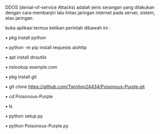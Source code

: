 DDOS (denial-of-service Attacks) adalah jenis serangan yang dilakukan dengan cara membanjiri lalu lintas jaringan internet pada server, sistem, atau jaringan.

buka aplikasi termux ketikan perintah dibawah ini :

▪ pkg install python

▪ python -m pip install requests aiohttp

▪ apt install dnsutils

▪ nslookup example.com

▪ pkg install git

▪ git clone https://github.com/Twinlion24434/Poisonous-Purple.git

▪ cd Poisonous-Purple

▪ ls

▪ python setup.py

▪ python Poisonous-Purple.py

